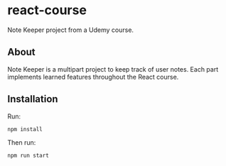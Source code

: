 # react-course

Note Keeper project from a Udemy course.

## About

Note Keeper is a multipart project to keep track of user notes. Each part implements learned features throughout the React course.

## Installation

Run:
```
npm install
```

Then run:
```
npm run start
```

